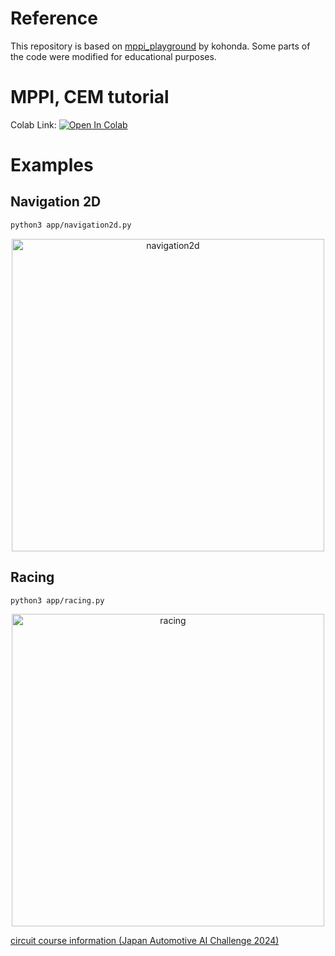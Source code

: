 # Reference
This repository is based on [mppi_playground](https://github.com/kohonda/mppi_playground) by kohonda. Some parts of the code were modified for educational purposes.

# MPPI, CEM tutorial
Colab Link: [![Open In Colab](https://colab.research.google.com/assets/colab-badge.svg)](https://colab.research.google.com/github/junyoungg/mppi_cem_tutorial/blob/main/mppi_cem_tutorial_final.ipynb)

# Examples

## Navigation 2D
```bash
python3 app/navigation2d.py
```
<p align="center">
  <img src="./media/navigation_2d.gif" width="500" alt="navigation2d">
</p>

## Racing
```bash
python3 app/racing.py
```
<p align="center">
  <img src="./media/racing.gif" width="500" alt="racing">
</p>

[circuit course information (Japan Automotive AI Challenge 2024)](https://github.com/AutomotiveAIChallenge/aichallenge-2024)